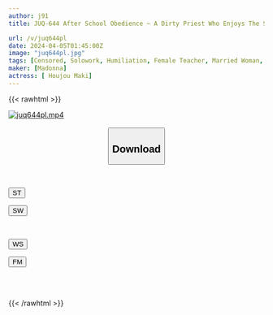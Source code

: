 ```yaml
---
author: j91
title: JUQ-644 After School Obedience ~ A Dirty Priest Who Enjoys The Shame Of Being Creampied Inside The School ~ Maki Hojo

url: /v/juq644pl
date: 2024-04-05T01:45:00Z
image: "juq644pl.jpg"
tags: [Censored, Solowork, Humiliation, Female Teacher, Married Woman, Abuse, Mature Woman	]
maker: [Madonna]
actress: [ Houjou Maki]
---
```



{{< rawhtml >}}

<div class="video" data-videoid="BPxw1LmkBoIy01v">
    <a href="javascript:;">
        <img src="/v/juq644pl/juq644pl.jpg" width="WIDTH" height="HEIGHT" alt="juq644pl.mp4" loading="lazy">
    </a>
</div>

<script type="text/javascript" src="https://j91.asia/asset/on-demand-st.js"></script>

<br>
  <link rel="stylesheet" href="https://j91.asia/asset/bs5.css">
  
  <center>
  <button class="btn btn-primary" type="button" data-bs-toggle="collapse" data-bs-target=".multi-collapse" aria-expanded="false" aria-controls="multiCollapseExample1 multiCollapseExample2"><h2>Download</h2></button></center>
</p>
<div class="row">
  <div class="col">
    <div class="collapse multi-collapse" id="multiCollapseExample1">
      <div class="card card-body">
	      	      <br>
<div class="buttons">  
<p><a href="https://streamtape.to/v/BPxw1LmkBoIy01v" target="_blank"><button class="btn-hover color-3"><i class="fa fa-download"></i> ST</button></a></p>
<p><a href="https://asnwish.com/nc3vmzqgo7yu" target="_blank"><button class="btn-hover color-2"><i class="fa fa-download"></i> SW</button></a></p></div>
    </div>
  </div>
</div>
  <div class="col">
    <div class="collapse multi-collapse" id="multiCollapseExample2">
      <div class="card card-body">
	      <br>
<div class="buttons">
<p><a href="https://wolfstream.tv/cx3on40rfd4s"><button class="btn-hover color-9"><i class="fa fa-download"></i> WS</button></a></p>
<p><a href="https://filemoon.sx/d/b19ox7dqa9ng"><button class="btn-hover color-8"><i class="fa fa-download"></i> FM</button></a></p></div>
<br><br>
      </div>
    </div>
  </div>
</div>

{{< /rawhtml >}}
